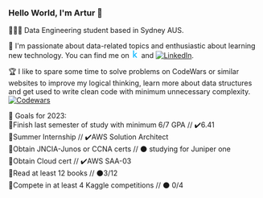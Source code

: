 ### Hello World, I'm Artur 👋
<!-- Actual text -->

👨🏽‍🎓 Data Engineering student based in Sydney AUS.

💬 I'm passionate about data-related topics and enthusiastic about learning new technology. 
You can find me on [![Kaggle][1.1]][1] and [![LinkedIn][2.1]][2].

🏆 I like to spare some time to solve problems on CodeWars or similar websites to improve my logical thinking, learn more about data structures and get used to write clean code with minimum unnecessary complexity.
 [![Codewars][3.1]][3]
<!-- Icons -->

[1.1]: kaggle.png
[2.1]: https://raw.githubusercontent.com/MartinHeinz/MartinHeinz/master/linkedin-3-16.png

<!-- Links to your social media accounts -->

[1]: https://www.kaggle.com/bashmak
[2]: https://www.linkedin.com/in/artur-b/

<!-- CodeWars -->
[3]: https://www.codewars.com/users/Soul_S
[3.1]: https://www.codewars.com/users/Soul_S/badges/small

🎯 Goals for 2023:  
📌Finish last semester of study with minimum 6/7 GPA // ✔️6.41  
📌Summer Internship // ✔️AWS Solution Architect  
📌Obtain JNCIA-Junos or CCNA certs // ⚫ studying for Juniper one  
📌Obtain Cloud cert // ✔️AWS SAA-03  
📌Read at least 12 books // ⚫3/12  
📌Compete in at least 4 Kaggle competitions // ⚫  0/4
  
<!-- Spare Icons 📌🟢⚫✅📌 -->
